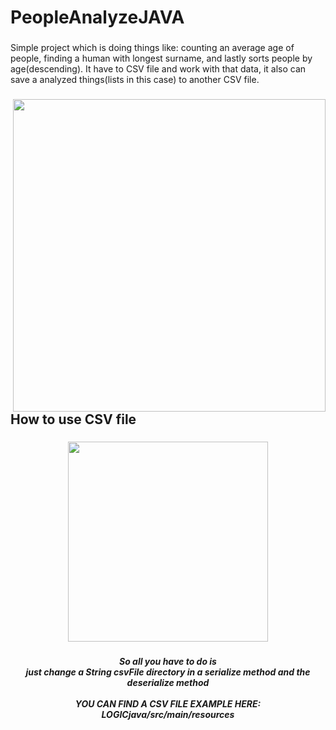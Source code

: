 <h1 align="left">PeopleAnalyzeJAVA</h1>

###

<p align="left">Simple project which is doing things like: counting an average age of people, finding a human with longest surname, and lastly sorts people by age(descending). It have to CSV file and work with that data, it also can save a analyzed things(lists in this case) to another CSV file.</p>

###

<img align="right" height="500" src="https://private-user-images.githubusercontent.com/130293368/350693198-f1d1c4a8-4e38-4244-a128-8e2c7a0bb80b.png?jwt=eyJhbGciOiJIUzI1NiIsInR5cCI6IkpXVCJ9.eyJpc3MiOiJnaXRodWIuY29tIiwiYXVkIjoicmF3LmdpdGh1YnVzZXJjb250ZW50LmNvbSIsImtleSI6ImtleTUiLCJleHAiOjE3MjE0ODA2MTksIm5iZiI6MTcyMTQ4MDMxOSwicGF0aCI6Ii8xMzAyOTMzNjgvMzUwNjkzMTk4LWYxZDFjNGE4LTRlMzgtNDI0NC1hMTI4LThlMmM3YTBiYjgwYi5wbmc_WC1BbXotQWxnb3JpdGhtPUFXUzQtSE1BQy1TSEEyNTYmWC1BbXotQ3JlZGVudGlhbD1BS0lBVkNPRFlMU0E1M1BRSzRaQSUyRjIwMjQwNzIwJTJGdXMtZWFzdC0xJTJGczMlMkZhd3M0X3JlcXVlc3QmWC1BbXotRGF0ZT0yMDI0MDcyMFQxMjU4MzlaJlgtQW16LUV4cGlyZXM9MzAwJlgtQW16LVNpZ25hdHVyZT0zYjM0YTM3MWYyYWM4ODVkNWMwMDkwMDVkYWRhZjhkOTA4ZjA3MmM3NDg3ODcxYWYyZDkyMDQxYWE3M2RhNDUxJlgtQW16LVNpZ25lZEhlYWRlcnM9aG9zdCZhY3Rvcl9pZD0wJmtleV9pZD0wJnJlcG9faWQ9MCJ9.xP-cyp6REP4zqKyR0Xz_xZuQsvgbSODbZDaQB68Ytqs"  />

###

<h2 align="left">How to use CSV file</h2>

###

<div align="center">
  <img height="320" src="https://private-user-images.githubusercontent.com/130293368/350693504-e1f82ee3-f4ae-48d6-a8b1-58c787b40c73.png?jwt=eyJhbGciOiJIUzI1NiIsInR5cCI6IkpXVCJ9.eyJpc3MiOiJnaXRodWIuY29tIiwiYXVkIjoicmF3LmdpdGh1YnVzZXJjb250ZW50LmNvbSIsImtleSI6ImtleTUiLCJleHAiOjE3MjE0ODEwMDcsIm5iZiI6MTcyMTQ4MDcwNywicGF0aCI6Ii8xMzAyOTMzNjgvMzUwNjkzNTA0LWUxZjgyZWUzLWY0YWUtNDhkNi1hOGIxLTU4Yzc4N2I0MGM3My5wbmc_WC1BbXotQWxnb3JpdGhtPUFXUzQtSE1BQy1TSEEyNTYmWC1BbXotQ3JlZGVudGlhbD1BS0lBVkNPRFlMU0E1M1BRSzRaQSUyRjIwMjQwNzIwJTJGdXMtZWFzdC0xJTJGczMlMkZhd3M0X3JlcXVlc3QmWC1BbXotRGF0ZT0yMDI0MDcyMFQxMzA1MDdaJlgtQW16LUV4cGlyZXM9MzAwJlgtQW16LVNpZ25hdHVyZT1lMTVhZWRlOTZlMTU1OTExZjBmNmM1ZjY5MmFhNWVkMDIwMzhmNDdmMWVhZjAzODY1N2VhNTMwZWNjYjcwYTUyJlgtQW16LVNpZ25lZEhlYWRlcnM9aG9zdCZhY3Rvcl9pZD0wJmtleV9pZD0wJnJlcG9faWQ9MCJ9.XCOakqnWooITqKuPXXoZzU0ztRcY9ACqTaGlVIKzkng"  />
</div>

###

<h5 align="center">So all you have to do is <br>just change a String csvFile directory in a serialize method and the deserialize method
  <br>
  <br>
YOU CAN FIND A CSV FILE EXAMPLE HERE: LOGICjava/src/main/resources
</h5>

###

###

